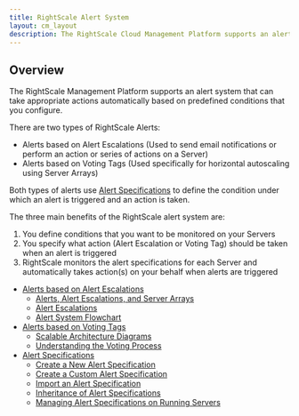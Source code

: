 ```yaml
---
title: RightScale Alert System
layout: cm_layout
description: The RightScale Cloud Management Platform supports an alert system that can take appropriate actions automatically based on predefined conditions that you configure.
---
```


## Overview

The RightScale Management Platform supports an alert system that can take appropriate actions automatically based on predefined conditions that you configure.

There are two types of RightScale Alerts:

* Alerts based on Alert Escalations (Used to send email notifications or perform an action or series of actions on a Server)
* Alerts based on Voting Tags (Used specifically for horizontal autoscaling using Server Arrays)

Both types of alerts use [Alert Specifications](/cm/rs101/alert_specifications.html) to define the condition under which an alert is triggered and an action is taken.

The three main benefits of the RightScale alert system are:

1. You define conditions that you want to be monitored on your Servers
2. You specify what action (Alert Escalation or Voting Tag) should be taken when an alert is triggered
3. RightScale monitors the alert specifications for each Server and automatically takes action(s) on your behalf when alerts are triggered

- [Alerts based on Alert Escalations](/cm/rs101/alerts_based_on_alert_escalations.html)
  - [Alerts, Alert Escalations, and Server Arrays](/cm/rs101/alerts_alert_escalations_and_server_arrays.html)
  - [Alert Escalations](/cm/rs101/alert_escalations.html)
  - [Alert System Flowchart](/cm/rs101/alert_system_flowchart.html)
- [Alerts based on Voting Tags](/cm/rs101/alerts_based_on_voting_Tags.html)
  - [Scalable Architecture Diagrams](/cm/rs101/scalable_architecture_diagrams.html)
  - [Understanding the Voting Process](/cm/rs101/understanding_the_voting_process.html)
- [Alert Specifications](/cm/rs101/alert_specifications.html)
  - [Create a New Alert Specification](/cm/rs101/create_a_new_alert_specification.html)
  - [Create a Custom Alert Specification](/cm/rs101/create_a_custom_alert_specification.html)
  - [Import an Alert Specification](/cm/rs101/import_an_alert_specification.html)
  - [Inheritance of Alert Specifications](/cm/rs101/inheritance_of_alert_specifications.html)
  - [Managing Alert Specifications on Running Servers](/cm/rs101/managing_alert_specifications_on_running_servers.html)
